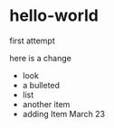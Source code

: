 # hello-world
first attempt

here is a change
 
- look
- a bulleted 
- list
- another item
- adding Item March 23
